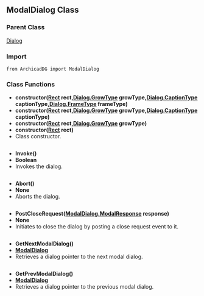 ## ModalDialog Class

### Parent Class
[Dialog](ArchicadDG_Dialog.md)

### Import
```
from ArchicadDG import ModalDialog
``` 

### Class Functions

* **constructor([Rect](ArchicadDG_Rect.md) rect,[Dialog.GrowType](ArchicadDG_GrowType.md) growType,[Dialog.CaptionType](ArchicadDG_CaptionType.md) captionType,[Dialog.FrameType](ArchicadDG_FrameType.md) frameType)**
* **constructor([Rect](ArchicadDG_Rect.md) rect,[Dialog.GrowType](ArchicadDG_GrowType.md) growType,[Dialog.CaptionType](ArchicadDG_CaptionType.md) captionType)**
* **constructor([Rect](ArchicadDG_Rect.md) rect,[Dialog.GrowType](ArchicadDG_GrowType.md) growType)**
* **constructor([Rect](ArchicadDG_Rect.md) rect)**
* Class constructor.
```

```

* **Invoke()**
* **Boolean**
* Invokes the dialog.
```

```


* **Abort()**
* **None**
* Aborts the dialog.

```

```

* **PostCloseRequest([ModalDialog.ModalResponse](ArchicadDG_ModalResponse.md) response)**
* **None**
* Initiates to close the dialog by posting a close request event to it.

```

```

* **GetNextModalDialog()**
* **[ModalDialog](ArchicadDG_ModalDialog.md)**
* Retrieves a dialog pointer to the next modal dialog.

```

```

* **GetPrevModalDialog()**
* **[ModalDialog](ArchicadDG_ModalDialog.md)**
* Retrieves a dialog pointer to the previous modal dialog.

```

```
